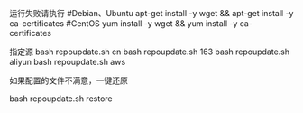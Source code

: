 运行失败请执行
#Debian、Ubuntu
apt-get install -y wget && apt-get install -y ca-certificates
#CentOS
yum install -y wget && yum install -y ca-certificates

指定源
bash repoupdate.sh cn
bash repoupdate.sh 163
bash repoupdate.sh aliyun
bash repoupdate.sh aws

如果配置的文件不满意，一键还原

bash repoupdate.sh restore
